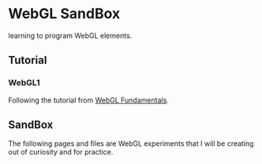 # WebGL SandBox
learning to program WebGL elements.
## Tutorial
### WebGL1
Following the tutorial from [WebGL Fundamentals](https://webglfundamentals.org/).

## SandBox
The following pages and files are WebGL experiments that I will be creating out of curiosity and for practice.